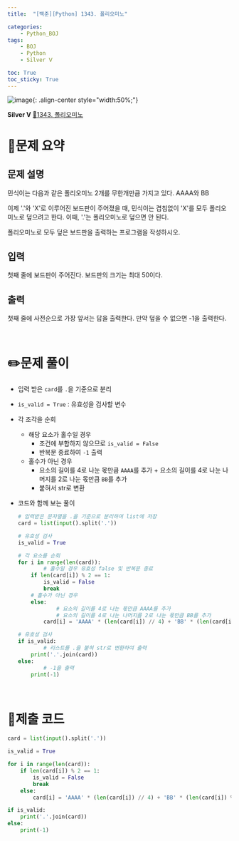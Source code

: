 ```yaml
---
title:  "[백준][Python] 1343. 폴리오미노" 

categories: 
    - Python_BOJ
tags: 
    - BOJ
    - Python
    - Silver Ⅴ

toc: True
toc_sticky: True
---
```

![image](https://github.com/user-attachments/assets/32319fe8-99e9-4031-b5d1-9f1909b510dc){: .align-center style="width:50%;"}

**Silver Ⅴ** 
[🔗1343. 폴리오미노](https://www.acmicpc.net/problem/1343)

<h1>📝문제 요약</h1>

<h2>문제 설명</h2> 

민식이는 다음과 같은 폴리오미노 2개를 무한개만큼 가지고 있다. AAAA와 BB

이제 '.'와 'X'로 이루어진 보드판이 주어졌을 때, 민식이는 겹침없이 'X'를 모두 폴리오미노로 덮으려고 한다. 이때, '.'는 폴리오미노로 덮으면 안 된다.

폴리오미노로 모두 덮은 보드판을 출력하는 프로그램을 작성하시오.

<h2>입력</h2>

첫째 줄에 보드판이 주어진다. 보드판의 크기는 최대 50이다.


<h2>출력</h2>

첫째 줄에 사전순으로 가장 앞서는 답을 출력한다. 만약 덮을 수 없으면 -1을 출력한다.

<br>

<h1>✏️문제 풀이</h1>

- 입력 받은 `card`를 `.`을 기준으로 분리
- `is_valid = True` : 유효성을 검사할 변수
- 각 조각을 순회
    - 해당 요소가 홀수일 경우
        - 조건에 부합하지 않으므로 `is_valid = False`
        - 반복문 종료하여 `-1` 출력
    - 홀수가 아닌 경우
        - 요소의 길이를 4로 나눈 몫만큼 `AAAA`를 추가 + 요소의 길이를 4로 나눈 나머지를 2로 나눈 몫만큼 `BB`를 추가
        - 붙혀서 str로 변환


- 코드와 함께 보는 풀이
    
    ```python
    # 입력받은 문자열을 .을 기준으로 분리하여 list에 저장
    card = list(input().split('.'))
    
    # 유효성 검사
    is_valid = True
    
    # 각 요소를 순회
    for i in range(len(card)):
    		# 홀수일 경우 유효성 false 및 반복문 종료
        if len(card[i]) % 2 == 1:
            is_valid = False
            break
        # 홀수가 아닌 경우
        else:
    		    # 요소의 길이를 4로 나눈 몫만큼 AAAA를 추가 
    		    # 요소의 길이를 4로 나눈 나머지를 2로 나눈 몫만큼 BB를 추가
            card[i] = 'AAAA' * (len(card[i]) // 4) + 'BB' * (len(card[i]) % 4 // 2)
    
    # 유효성 검사
    if is_valid:
    		# 리스트를 .을 붙혀 str로 변환하여 출력
        print('.'.join(card))
    else:
    		# -1을 출력
        print(-1)
    ```

<br>

<h1>💯제출 코드</h1>

```python
card = list(input().split('.'))

is_valid = True

for i in range(len(card)):
    if len(card[i]) % 2 == 1:
        is_valid = False
        break
    else:
        card[i] = 'AAAA' * (len(card[i]) // 4) + 'BB' * (len(card[i]) % 4 // 2)

if is_valid:
    print('.'.join(card))
else:
    print(-1)
```